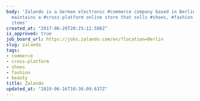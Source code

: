 ```yaml
---
body: 'Zalando is a German electronic #commerce company based in Berlin. The company
  maintains a #cross-platform online store that sells #shoes, #fashion and #beauty
  items'
created_at: "2017-06-28T20:25:12.586Z"
is_approved: true
job_board_url: https://jobs.zalando.com/en/?location=Berlin
slug: zalando
tags:
- commerce
- cross-platform
- shoes
- fashion
- beauty
title: Zalando
updated_at: "2019-06-16T10:36:09.637Z"
---
```

